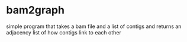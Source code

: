 bam2graph
=========

simple program that takes a bam file and a list of contigs and returns an adjacency list of how contigs link to each other
